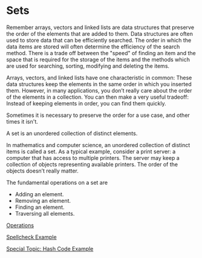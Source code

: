 # Sets

Remember arrays, vectors and linked lists are data structures that preserve the order of the elements that are added to
them.  Data structures are often used to store data that can be efficiently searched.  The order in which the data items 
are stored will often determine the efficiency of the search method.  There is a trade off between the "speed" of
finding an item and the space that is required for the storage of the items and the methods which are used for
searching, sorting, modifying and deleting the items.

Arrays, vectors, and linked lists have one characteristic in common: These data structures keep the elements in the same
order in which you inserted them. However, in many applications, you don’t really care about the order of the elements
in a collection. You can then make a very useful tradeoff: Instead of keeping elements in order, you can find them
quickly.

Sometimes it is necessary to preserve the order for a use case, and other times it isn't.


A set is an unordered collection of distinct elements.

In mathematics and computer science, an unordered collection of distinct items is called a set. As a typical example,
consider a print server: a computer that has access to multiple printers. The server may keep a collection of objects
representing available printers. The order of the objects doesn’t really matter.


The fundamental operations on a set are
* Adding an element.
* Removing an element.
* Finding an element.
* Traversing all elements.

[Operations](./set_operations)

[Spellcheck Example](./example_code/spell_check)

[Special Topic: Hash Code Example](./example_code/hash_code)

